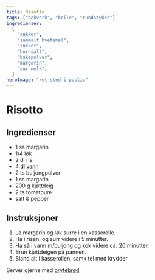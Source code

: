 ```yaml
---
title: Risotto
tags: ["bakverk", "bolle", "rundstykke"]
ingredienser:
  [
    "sukker",
    "sammalt hvetemel",
    "sukker",
    "hornsalt",
    "bakepulver",
    "margarin",
    "sur melk",
  ]
heroImage: "/et-sted-i-public"
---
```


# Risotto

## Ingredienser

- 1 ss margarin
- 1/4 løk
- 2 dl ris
- 4 dl vann
- 2 ts buljongpulver
- 1 ss margarin
- 200 g kjøttdeig
- 2 ts tomatpure
- salt & pepper

## Instruksjoner

1. La margarin og løk surre i en kasserolle.
2. Ha i risen, og surr videre i 5 minutter.
3. Ha så i vann m/buljong og kok videre ca. 20 minutter.
4. Brun kjøttdeigen på pannen.
5. Bland alt i kasserollen, samk tel med krydder

Server gjerne med [brytebrød](./brytebrød)
